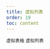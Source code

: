 ```yaml
---
title: 虚拟列表
order: 19
toc: content
---
```


<code src='../examples/Virtualized.tsx' description='设置`virtualized`属性, `renderMaxRows`用于控制每次最多渲染多少行数据，默认是20'>虚拟表格</code> <code src='../examples/VirtualizedList' description="设置`showHeader`属性不展示表头">虚拟列表</code>
